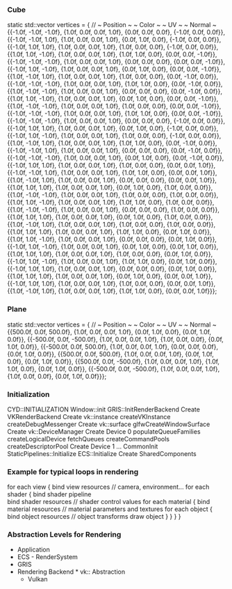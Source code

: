 ### Cube

static std::vector<Vertex> vertices = {
    //    ~ Position ~            ~ Color ~                ~ UV ~              ~ Normal ~
    {{-1.0f, -1.0f, -1.0f}, {1.0f, 0.0f, 0.0f, 1.0f}, {0.0f, 0.0f, 0.0f}, {-1.0f, 0.0f, 0.0f}},
    {{-1.0f, -1.0f, 1.0f}, {1.0f, 0.0f, 0.0f, 1.0f}, {0.0f, 1.0f, 0.0f}, {-1.0f, 0.0f, 0.0f}},
    {{-1.0f, 1.0f, 1.0f}, {1.0f, 0.0f, 0.0f, 1.0f}, {1.0f, 0.0f, 0.0f}, {-1.0f, 0.0f, 0.0f}},
    {{1.0f, 1.0f, -1.0f}, {1.0f, 0.0f, 0.0f, 1.0f}, {1.0f, 1.0f, 0.0f}, {0.0f, 0.0f, -1.0f}},
    {{-1.0f, -1.0f, -1.0f}, {1.0f, 0.0f, 0.0f, 1.0f}, {0.0f, 0.0f, 0.0f}, {0.0f, 0.0f, -1.0f}},
    {{-1.0f, 1.0f, -1.0f}, {1.0f, 0.0f, 0.0f, 1.0f}, {0.0f, 1.0f, 0.0f}, {0.0f, 0.0f, -1.0f}},
    {{1.0f, -1.0f, 1.0f}, {1.0f, 0.0f, 0.0f, 1.0f}, {1.0f, 0.0f, 0.0f}, {0.0f, -1.0f, 0.0f}},
    {{-1.0f, -1.0f, -1.0f}, {1.0f, 0.0f, 0.0f, 1.0f}, {1.0f, 1.0f, 0.0f}, {0.0f, -1.0f, 0.0f}},
    {{1.0f, -1.0f, -1.0f}, {1.0f, 0.0f, 0.0f, 1.0f}, {0.0f, 0.0f, 0.0f}, {0.0f, -1.0f, 0.0f}},
    {{1.0f, 1.0f, -1.0f}, {1.0f, 0.0f, 0.0f, 1.0f}, {0.0f, 1.0f, 0.0f}, {0.0f, 0.0f, -1.0f}},
    {{1.0f, -1.0f, -1.0f}, {1.0f, 0.0f, 0.0f, 1.0f}, {1.0f, 0.0f, 0.0f}, {0.0f, 0.0f, -1.0f}},
    {{-1.0f, -1.0f, -1.0f}, {1.0f, 0.0f, 0.0f, 1.0f}, {1.0f, 1.0f, 0.0f}, {0.0f, 0.0f, -1.0f}},
    {{-1.0f, -1.0f, -1.0f}, {1.0f, 0.0f, 0.0f, 1.0f}, {0.0f, 0.0f, 0.0f}, {-1.0f, 0.0f, 0.0f}},
    {{-1.0f, 1.0f, 1.0f}, {1.0f, 0.0f, 0.0f, 1.0f}, {0.0f, 1.0f, 0.0f}, {-1.0f, 0.0f, 0.0f}},
    {{-1.0f, 1.0f, -1.0f}, {1.0f, 0.0f, 0.0f, 1.0f}, {1.0f, 0.0f, 0.0f}, {-1.0f, 0.0f, 0.0f}},
    {{1.0f, -1.0f, 1.0f}, {1.0f, 0.0f, 0.0f, 1.0f}, {1.0f, 1.0f, 0.0f}, {0.0f, -1.0f, 0.0f}},
    {{-1.0f, -1.0f, 1.0f}, {1.0f, 0.0f, 0.0f, 1.0f}, {0.0f, 0.0f, 0.0f}, {0.0f, -1.0f, 0.0f}},
    {{-1.0f, -1.0f, -1.0f}, {1.0f, 0.0f, 0.0f, 1.0f}, {0.0f, 1.0f, 0.0f}, {0.0f, -1.0f, 0.0f}},
    {{-1.0f, 1.0f, 1.0f}, {1.0f, 0.0f, 0.0f, 1.0f}, {1.0f, 0.0f, 0.0f}, {0.0f, 0.0f, 1.0f}},
    {{-1.0f, -1.0f, 1.0f}, {1.0f, 0.0f, 0.0f, 1.0f}, {1.0f, 1.0f, 0.0f}, {0.0f, 0.0f, 1.0f}},
    {{1.0f, -1.0f, 1.0f}, {1.0f, 0.0f, 0.0f, 1.0f}, {0.0f, 0.0f, 0.0f}, {0.0f, 0.0f, 1.0f}},
    {{1.0f, 1.0f, 1.0f}, {1.0f, 0.0f, 0.0f, 1.0f}, {0.0f, 1.0f, 0.0f}, {1.0f, 0.0f, 0.0f}},
    {{1.0f, -1.0f, -1.0f}, {1.0f, 0.0f, 0.0f, 1.0f}, {1.0f, 0.0f, 0.0f}, {1.0f, 0.0f, 0.0f}},
    {{1.0f, 1.0f, -1.0f}, {1.0f, 0.0f, 0.0f, 1.0f}, {1.0f, 1.0f, 0.0f}, {1.0f, 0.0f, 0.0f}},
    {{1.0f, -1.0f, -1.0f}, {1.0f, 0.0f, 0.0f, 1.0f}, {0.0f, 0.0f, 0.0f}, {1.0f, 0.0f, 0.0f}},
    {{1.0f, 1.0f, 1.0f}, {1.0f, 0.0f, 0.0f, 1.0f}, {0.0f, 1.0f, 0.0f}, {1.0f, 0.0f, 0.0f}},
    {{1.0f, -1.0f, 1.0f}, {1.0f, 0.0f, 0.0f, 1.0f}, {1.0f, 0.0f, 0.0f}, {1.0f, 0.0f, 0.0f}},
    {{1.0f, 1.0f, 1.0f}, {1.0f, 0.0f, 0.0f, 1.0f}, {1.0f, 1.0f, 0.0f}, {0.0f, 1.0f, 0.0f}},
    {{1.0f, 1.0f, -1.0f}, {1.0f, 0.0f, 0.0f, 1.0f}, {0.0f, 0.0f, 0.0f}, {0.0f, 1.0f, 0.0f}},
    {{-1.0f, 1.0f, -1.0f}, {1.0f, 0.0f, 0.0f, 1.0f}, {0.0f, 1.0f, 0.0f}, {0.0f, 1.0f, 0.0f}},
    {{1.0f, 1.0f, 1.0f}, {1.0f, 0.0f, 0.0f, 1.0f}, {1.0f, 0.0f, 0.0f}, {0.0f, 1.0f, 0.0f}},
    {{-1.0f, 1.0f, -1.0f}, {1.0f, 0.0f, 0.0f, 1.0f}, {1.0f, 1.0f, 0.0f}, {0.0f, 1.0f, 0.0f}},
    {{-1.0f, 1.0f, 1.0f}, {1.0f, 0.0f, 0.0f, 1.0f}, {0.0f, 0.0f, 0.0f}, {0.0f, 1.0f, 0.0f}},
    {{1.0f, 1.0f, 1.0f}, {1.0f, 0.0f, 0.0f, 1.0f}, {0.0f, 1.0f, 0.0f}, {0.0f, 0.0f, 1.0f}},
    {{-1.0f, 1.0f, 1.0f}, {1.0f, 0.0f, 0.0f, 1.0f}, {1.0f, 0.0f, 0.0f}, {0.0f, 0.0f, 1.0f}},
    {{1.0f, -1.0f, 1.0f}, {1.0f, 0.0f, 0.0f, 1.0f}, {1.0f, 1.0f, 0.0f}, {0.0f, 0.0f, 1.0f}}};

### Plane

static std::vector<Vertex> vertices = {
    //    ~ Position ~               ~ Color ~                ~ UV ~            ~ Normal ~
    {{500.0f, 0.0f, 500.0f}, {1.0f, 0.0f, 0.0f, 1.0f}, {0.0f, 1.0f, 0.0f}, {0.0f, 1.0f, 0.0f}},
    {{-500.0f, 0.0f, -500.0f}, {1.0f, 0.0f, 0.0f, 1.0f}, {1.0f, 0.0f, 0.0f}, {0.0f, 1.0f, 0.0f}},
    {{-500.0f, 0.0f, 500.0f}, {1.0f, 0.0f, 0.0f, 1.0f}, {0.0f, 0.0f, 0.0f}, {0.0f, 1.0f, 0.0f}},
    {{500.0f, 0.0f, 500.0f}, {1.0f, 0.0f, 0.0f, 1.0f}, {0.0f, 1.0f, 0.0f}, {0.0f, 1.0f, 0.0f}},
    {{500.0f, 0.0f, -500.0f}, {1.0f, 0.0f, 0.0f, 1.0f}, {1.0f, 1.0f, 0.0f}, {0.0f, 1.0f, 0.0f}},
    {{-500.0f, 0.0f, -500.0f}, {1.0f, 0.0f, 0.0f, 1.0f}, {1.0f, 0.0f, 0.0f}, {0.0f, 1.0f, 0.0f}}};

### Initialization

CYD::INITIALIZATION
    Window::init
    GRIS::InitRenderBackend<VK>
        Create VKRenderBackend
            Create vk::instance
                createVKInstance
                createDebugMessenger
            Create vk::surface
                glfwCreateWindowSurface
            Create vk::DeviceManager
                Create Device 0
                    populateQueueFamilies
                    createLogicalDevice
                    fetchQueues
                    createCommandPools
                    createDescriptorPool
                Create Device 1
                ...
        CommonInit
            StaticPipelines::Initialize
    ECS::Initialize
        Create SharedComponents

### Example for typical loops in rendering

for each view {
  bind view resources          // camera, environment...
  for each shader {
    bind shader pipeline  
    bind shader resources      // shader control values
    for each material {
      bind material resources  // material parameters and textures
      for each object {
        bind object resources  // object transforms
        draw object
      }
    }
  }
}

### Abstraction Levels for Rendering

* Application
 * ECS - RenderSystem
  * GRIS
   * Rendering Backend
    * vk:: Abstraction
     * Vulkan